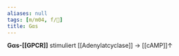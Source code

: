 ```yaml
---
aliases: null
tags: [m/m04, f/🧪]
title: Gαs
---
```

**Gαs-[[GPCR]]** stimuliert [[Adenylatcyclase]] → [[cAMP]]↑